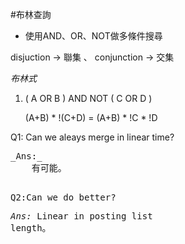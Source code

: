 #布林查詢
* 使用AND、OR、NOT做多條件搜尋

disjuction → 聯集 、 conjunction → 交集

_布林式_

1. ( A OR B ) AND NOT ( C OR D )<br>
    
    (A+B) * !(C+D) = (A+B) * !C * !D
    
<p>
Q1: Can we aleays merge in linear time?
    <pre>_Ans:_
    有可能。
    
Q2:Can we do better?
    <pre>_Ans:_
    Linear in posting list length。

    
